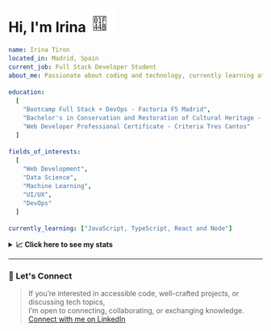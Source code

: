 <h1>Hi, I'm Irina <img src="./hand-emoji.svg" alt="Waving Hand" width="50" height="50"></h1>

```yaml
name: Irina Tiron
located_in: Madrid, Spain
current_job: Full Stack Developer Student
about_me: Passionate about coding and technology, currently learning at Factoría F5 in Madrid

education:
  [
    "Bootcamp Full Stack + DevOps - Factoría F5 Madrid",
    "Bachelor's in Conservation and Restoration of Cultural Heritage - ESCRBC Madrid",
    "Web Developer Professional Certificate - Criteria Tres Cantos"
  ]

fields_of_interests:
  [
    "Web Development",
    "Data Science",
    "Machine Learning",
    "UI/UX",
    "DevOps"
  ]
  
currently_learning: ["JavaScript, TypeScript, React and Node"]

```

<details>
  <summary><b>📈 Click here to see my stats</b></summary>

  ---
 
<!--START_SECTION:waka-->
**🐱 My GitHub Data** 

> 📦 166.8 kB Used in GitHub's Storage 
 > 
> 🏆 350 Contributions in the Year 2025
 > 
> 💼 Opted to Hire
 > 
> 📜 8 Public Repositories 
 > 
> 🔑 2 Private Repositories 
 > 
**I'm an Early 🐤** 

```text
🌞 Morning                357 commits         █████░░░░░░░░░░░░░░░░░░░░   21.21 % 
🌆 Daytime                979 commits         ███████████████░░░░░░░░░░   58.17 % 
🌃 Evening                301 commits         ████░░░░░░░░░░░░░░░░░░░░░   17.88 % 
🌙 Night                  46 commits          █░░░░░░░░░░░░░░░░░░░░░░░░   02.73 % 
```
📅 **I'm Most Productive on Wednesday** 

```text
Monday                   227 commits         ███░░░░░░░░░░░░░░░░░░░░░░   13.49 % 
Tuesday                  341 commits         █████░░░░░░░░░░░░░░░░░░░░   20.26 % 
Wednesday                510 commits         ████████░░░░░░░░░░░░░░░░░   30.30 % 
Thursday                 357 commits         █████░░░░░░░░░░░░░░░░░░░░   21.21 % 
Friday                   191 commits         ███░░░░░░░░░░░░░░░░░░░░░░   11.35 % 
Saturday                 11 commits          ░░░░░░░░░░░░░░░░░░░░░░░░░   00.65 % 
Sunday                   46 commits          █░░░░░░░░░░░░░░░░░░░░░░░░   02.73 % 
```


📊 **This Week I Spent My Time On** 

```text
🕑︎ Time Zone: Europe/Madrid

💬 Programming Languages: 
JavaScript               5 hrs 23 mins       ██████████░░░░░░░░░░░░░░░   38.24 % 
TypeScript               2 hrs 1 min         ████░░░░░░░░░░░░░░░░░░░░░   14.42 % 
YAML                     1 hr 39 mins        ███░░░░░░░░░░░░░░░░░░░░░░   11.75 % 
Bash                     1 hr 34 mins        ███░░░░░░░░░░░░░░░░░░░░░░   11.19 % 
HTML                     1 hr 3 mins         ██░░░░░░░░░░░░░░░░░░░░░░░   07.48 % 

🐱‍💻 Projects: 
server                   5 hrs 41 mins       ██████████░░░░░░░░░░░░░░░   40.33 % 
api-book                 4 hrs 16 mins       ████████░░░░░░░░░░░░░░░░░   30.31 % 
node-server-deployment   1 hr 48 mins        ███░░░░░░░░░░░░░░░░░░░░░░   12.89 % 
potasio-element          1 hr 4 mins         ██░░░░░░░░░░░░░░░░░░░░░░░   07.58 % 
localstorage             25 mins             █░░░░░░░░░░░░░░░░░░░░░░░░   02.99 % 
```

**I Mostly Code in JavaScript** 

```text
JavaScript               10 repos            ███████████████░░░░░░░░░░   58.82 % 
HTML                     3 repos             ████░░░░░░░░░░░░░░░░░░░░░   17.65 % 
CSS                      2 repos             ███░░░░░░░░░░░░░░░░░░░░░░   11.76 % 
TypeScript               2 repos             ███░░░░░░░░░░░░░░░░░░░░░░   11.76 % 
```



**Timeline**

![Lines of Code chart](https://raw.githubusercontent.com/irinatiron/irinatiron/main/assets/bar_graph.png)


 Last Updated on 29/09/2025 06:32:36 UTC
<!--END_SECTION:waka-->

</details>

---

### 📎 Let's Connect

>If you’re interested in accessible code, well-crafted projects, or discussing tech topics,  
>I’m open to connecting, collaborating, or exchanging knowledge.  
>[Connect with me on LinkedIn](https://www.linkedin.com/in/irinatiron/)
